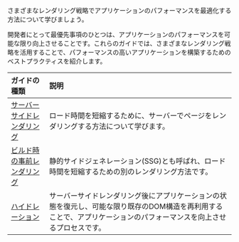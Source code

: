 <docs-decorative-header title="サーバーサイド & ハイブリッドレンダリング" imgSrc="adev/src/assets/images/overview.svg"> <!-- markdownlint-disable-line -->
さまざまなレンダリング戦略でアプリケーションのパフォーマンスを最適化する方法について学びましょう。
</docs-decorative-header>

開発者にとって最優先事項のひとつは、アプリケーションのパフォーマンスを可能な限り向上させることです。これらのガイドでは、さまざまなレンダリング戦略を活用することで、パフォーマンスの高いアプリケーションを構築するためのベストプラクティスを紹介します。

| ガイドの種類                              | 説明                                                                                                |
| :---------------------------------------- | :--------------------------------------------------------------------------------------------------------- |
| [サーバーサイドレンダリング](/guide/ssr)             | ロード時間を短縮するために、サーバーでページをレンダリングする方法について学びます。                                 |
| [ビルド時の事前レンダリング](/guide/prerendering)  | 静的サイドジェネレーション(SSG)とも呼ばれ、ロード時間を短縮するための別のレンダリング方法です。           |
| [ハイドレーション](/guide/hydration)                   | サーバーサイドレンダリング後にアプリケーションの状態を復元し、可能な限り既存のDOM構造を再利用することで、アプリケーションのパフォーマンスを向上させるプロセスです。 |
